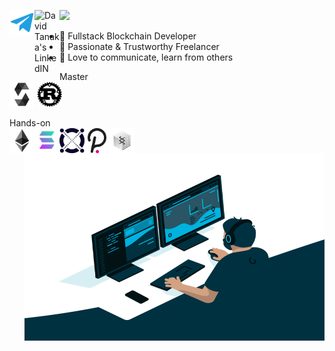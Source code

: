 <a href="https://t.me/realhardworkingdeveloper"><img align="left" alt="David Tanaka's Telegram" width="40px" src="https://github.com/realhardworkingdeveloper/realhardworkingdeveloper/blob/main/tg.png" /><a href="realhardworkingdeveloper@gmail.com"><img src="https://github.com/blackcater/blackcater/raw/main/images/social-gmail.svg" height="40" /></a></a> <a href="https://www.linkedin.com/in/david-tanaka-066262235/"><img align="left" alt="David Tanaka's LinkedIN" width="40px" src="https://raw.githubusercontent.com/peterthehan/peterthehan/master/assets/linkedin.svg" /></a> 

- 👀 Fullstack Blockchain Developer
- 🌱 Passionate & Trustworthy Freelancer
- 💞️ Love to communicate, learn from others


Master <br>
<img alt="solidty" width="40px" src="https://github.com/realhardworkingdeveloper/realhardworkingdeveloper/blob/main/solidity.png" /> <img  alt="rust" width="40px" src="https://github.com/realhardworkingdeveloper/realhardworkingdeveloper/blob/main/rust.png" />

Hands-on<br>
<img align="left" alt="ETH" width="40px" src="https://github.com/realhardworkingdeveloper/realhardworkingdeveloper/blob/main/eth-diamond-black-white.jpg" />
<img align="left" alt="ETH" width="40px" height="40px" src="https://github.com/realhardworkingdeveloper/realhardworkingdeveloper/blob/main/index.jpg" />
<img align="left" alt="ETH" width="40px" src="https://github.com/realhardworkingdeveloper/realhardworkingdeveloper/blob/main/elrond.png" />
<img align="left" alt="ETH" width="40px" src="https://github.com/realhardworkingdeveloper/realhardworkingdeveloper/blob/main/index.png" />
<img align="left" alt="ETH" width="40px" src="https://github.com/realhardworkingdeveloper/realhardworkingdeveloper/blob/main/substrate.png" />

<img align="right" alt="GIF" src="https://github.com/realhardworkingdeveloper/realhardworkingdeveloper/blob/main/code.gif" width="480" height="300" />

<!---
realhardworkingdeveloper/realhardworkingdeveloper is a ✨ special ✨ repository because its `README.md` (this file) appears on your GitHub profile.
You can click the Preview link to take a look at your changes.
--->
